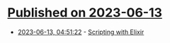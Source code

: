 # [Published on 2023-06-13](index.md)

* [2023-06-13, 04:51:22](https://lobste.rs/s/afesfj/scripting_with_elixir) - [Scripting with Elixir](https://underjord.io/scripting-with-elixir.html)
